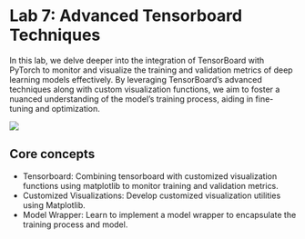 # Lab 7: Advanced Tensorboard Techniques
In this lab, we delve deeper into the integration of TensorBoard with PyTorch to monitor and visualize the training and validation metrics of deep learning models effectively. By leveraging TensorBoard’s advanced techniques along with custom visualization functions, we aim to foster a nuanced understanding of the model’s training process, aiding in fine-tuning and optimization.

![](https://i.imgur.com/2DPxS37.png)

## Core concepts
* Tensorboard: Combining tensorboard with customized visualization functions using matplotlib to monitor training and validation metrics.
* Customized Visualizations: Develop customized visualization utilities using Matplotlib.
* Model Wrapper: Learn to implement a model wrapper to encapsulate the training process and model.


